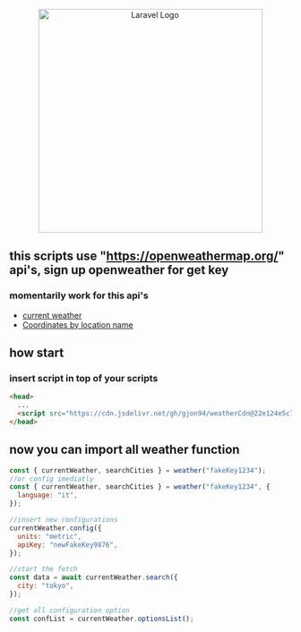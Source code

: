 <p align="center">
<a href="https://cdn.jsdelivr.net/gh/gjon94/weatherCdn@e85ea6e013723c1e06f813092097008e4e5ab422/dist/bundle.js" target="_blank">
<img src="https://store-images.s-microsoft.com/image/apps.16894.c02476d2-2378-4f60-8290-b6d4b3842643.79a2ef6a-4775-4c79-8d93-9caf077660eb.1bbd88a4-0a17-4750-91a0-cd7d98f58e9d" width="400" alt="Laravel Logo">
</a>
<p>

## this scripts use "https://openweathermap.org/" api's, sign up openweather for get key

### momentarily work for this api's

- <a href="https://openweathermap.org/current">current weather</a>
- <a href="https://openweathermap.org/api/geocoding-api">Coordinates by location name</a>

## how start

### insert script in top of your scripts

```html
<head>
  ...
  <script src="https://cdn.jsdelivr.net/gh/gjon94/weatherCdn@22e124e5c7229c9772e3a4b05aacf619f759aec9/dist/bundle.js"></script>
</head>
```

## now you can import all weather function

```js
const { currentWeather, searchCities } = weather("fakeKey1234");
//or config imediatly
const { currentWeather, searchCities } = weather("fakeKey1234", {
  language: "it",
});

//insert new configurations
currentWeather.config({
  units: "metric",
  apiKey: "newFakeKey9876",
});

//start the fetch
const data = await currentWeather.search({
  city: "tokyo",
});

//get all configuration option
const confList = currentWeather.optionsList();
```
